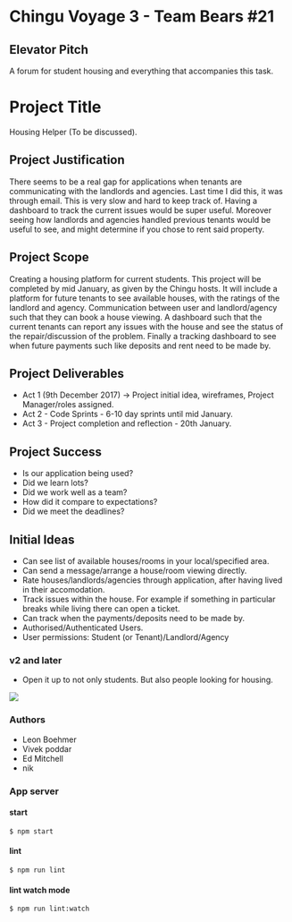 # Chingu Voyage 3 - Team Bears #21

## Elevator Pitch
A forum for student housing and everything that accompanies this task.

# Project Title
Housing Helper (To be discussed).

## Project Justification
There seems to be a real gap for applications when tenants are communicating with the landlords and agencies. Last time
I did this, it was through email. This is very slow and hard to keep track of. Having a dashboard to track the current issues
would be super useful. Moreover seeing how landlords and agencies handled previous tenants would be useful to see, and might
determine if you chose to rent said property.

## Project Scope
Creating a housing platform for current students. This project will be completed by mid January, as given by the Chingu hosts.
It will include a platform for future tenants to see available houses, with the ratings of the landlord and agency. Communication
between user and landlord/agency such that they can book a house viewing. A dashboard such that the current tenants can report
any issues with the house and see the status of the repair/discussion of the problem. Finally a tracking dashboard to see when
future payments such like deposits and rent need to be made by.

## Project Deliverables
- Act 1 (9th December 2017) -> Project initial idea, wireframes, Project Manager/roles assigned.
- Act 2 - Code Sprints - 6-10 day sprints until mid January.
- Act 3 - Project completion and reflection - 20th January.

## Project Success
- Is our application being used?
- Did we learn lots?
- Did we work well as a team?
- How did it compare to expectations?
- Did we meet the deadlines?

## Initial Ideas
- Can see list of available houses/rooms in your local/specified area.
- Can send a message/arrange a house/room viewing directly.
- Rate houses/landlords/agencies through application, after having lived in their accomodation.
- Track issues within the house. For example if something in particular breaks while living there can open a ticket.
- Can track when the payments/deposits need to be made by.
- Authorised/Authenticated Users.
- User permissions: Student (or Tenant)/Landlord/Agency


### v2 and later
- Open it up to not only students. But also people looking for housing.

![][logo]

### Authors
- Leon Boehmer
- Vivek poddar
- Ed Mitchell
- nik


[logo]: stack.png

### App server

#### start

```
$ npm start
```

#### lint

```
$ npm run lint
```

#### lint watch mode

```
$ npm run lint:watch
```
